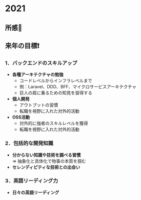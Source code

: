 # 2021
## 所感:clap:

## 来年の目標:exclamation:
### **1．バックエンドのスキルアップ**
* **各種アーキテクチャの勉強**
    * コードレベルからインフラレベルまで
    * 例：Laravel、DDD、BFF、マイクロサービスアーキテクチャ
    * 巨人の肩に乗るための知見を習得する
* **個人開発**
    * アウトプットの習慣
    * 転職を視野に入れた対外的活動
* **OSS活動**
    * 対外的に強者のスキルレベルを獲得
    * 転職を視野に入れた対外的活動

### **2．包括的な開発知識**
* **分からない知識や技術を調べる習慣**<br>
  ⇒ 抽象化と具体化で物事の本質を掴む
* **セレンディピティな技術との出会い**

### **3．英語リーディング力**
* **日々の英語リーディング**
